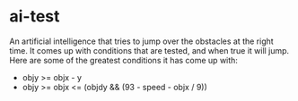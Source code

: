 # ai-test
An artificial intelligence that tries to jump over the obstacles at the right time. It comes up with conditions that are tested, and when true it will jump. Here are some of the greatest conditions it has come up with:
* objy >= objx - y
* objy >= objx <= (objdy && (93 - speed - objx / 9))
